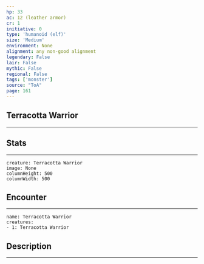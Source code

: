 ```yaml
---
hp: 33
ac: 12 (leather armor)
cr: 1
initiative: 0
type: 'humanoid (elf)'    
size: 'Medium'
environment: None
alignment: any non-good alignment
legendary: False
lair: False
mythic: False
regional: False
tags: ['monster']
source: "ToA"
page: 161
---
```


## Terracotta Warrior
---



## Stats
---

```statblock
creature: Terracotta Warrior
image: None
columnHeight: 500
columnWidth: 500
```

## Encounter
---

```encounter-table
name: Terracotta Warrior
creatures:
- 1: Terracotta Warrior
```

## Description
---




